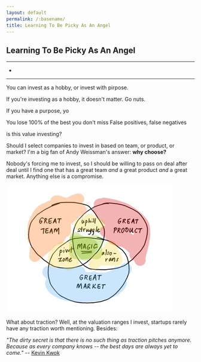 ```yaml
---
layout: default
permalink: /:basename/
title: Learning To Be Picky As An Angel
---
```


## Learning To Be Picky As An Angel

----
*

----


You can invest as a hobby, or invest with pirpose.

If you're investing as a hobby, it doesn't matter.  Go nuts.

If you have a purpose, yo

You lose 100% of the best you don't miss
False positives, false negatives

is this value investing?

Should I select companies to invest in based on team, or product, or market?  I'm a big fan of Andy Weissman's answer: **why choose?**  

Nobody's forcing me to invest, so I should be willing to pass on deal after deal until I find one that has a great team *and* a great product *and* a great market.  Anything else is a compromise.

<img src="/assets/img/team-market-product_.jpg" class="image2">

What about traction?  Well, at the valuation ranges I invest, startups rarely have any traction worth mentioning.  Besides:

*"The dirty secret is that there is no such thing as traction pitches anymore. Because as every company knows -- the best days are always yet to come."* -- [Kevin Kwok](https://kwokchain.com/2021/09/29/narrative-distillation-1/)
